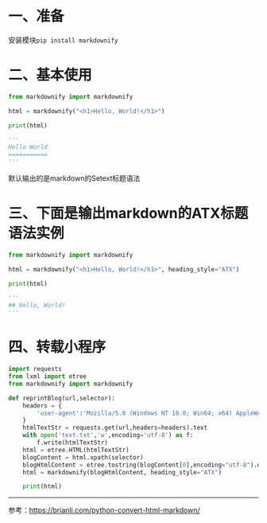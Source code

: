 # 一、准备

安装模块`pip install markdownify`

# 二、基本使用

```python
from markdownify import markdownify

html = markdownify("<h1>Hello, World!</h1>")

print(html)

'''
Hello World
===========
'''
```

默认输出的是markdown的Setext标题语法

# 三、下面是输出markdown的ATX标题语法实例

```python
from markdownify import markdownify

html = markdownify("<h1>Hello, World!</h1>", heading_style="ATX")

print(html)

'''
## Hello, World!
'''
```

# 四、转载小程序

```python
import requests
from lxml import etree
from markdownify import markdownify

def reprintBlog(url,selector):
    headers = {
        'user-agent':'Mozilla/5.0 (Windows NT 10.0; Win64; x64) AppleWebKit/537.36 (KHTML, like Gecko) Chrome/89.0.4389.128 Safari/537.36 Edg/89.0.774.77'
    }
    htmlTextStr = requests.get(url,headers=headers).text
    with open('text.txt','w',encoding='utf-8') as f:
        f.write(htmlTextStr)
    html = etree.HTML(htmlTextStr)
    blogContent = html.xpath(selector)
    blogHtmlContent = etree.tostring(blogContent[0],encoding="utf-8").decode('utf-8')
    html = markdownify(blogHtmlContent, heading_style="ATX")

    print(html)

```



------

参考：https://brianli.com/python-convert-html-markdown/
